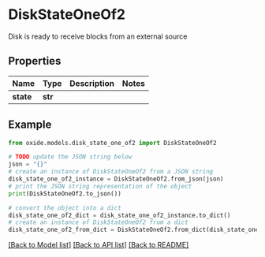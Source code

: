 # DiskStateOneOf2

Disk is ready to receive blocks from an external source

## Properties

Name | Type | Description | Notes
------------ | ------------- | ------------- | -------------
**state** | **str** |  | 

## Example

```python
from oxide.models.disk_state_one_of2 import DiskStateOneOf2

# TODO update the JSON string below
json = "{}"
# create an instance of DiskStateOneOf2 from a JSON string
disk_state_one_of2_instance = DiskStateOneOf2.from_json(json)
# print the JSON string representation of the object
print(DiskStateOneOf2.to_json())

# convert the object into a dict
disk_state_one_of2_dict = disk_state_one_of2_instance.to_dict()
# create an instance of DiskStateOneOf2 from a dict
disk_state_one_of2_from_dict = DiskStateOneOf2.from_dict(disk_state_one_of2_dict)
```
[[Back to Model list]](../README.md#documentation-for-models) [[Back to API list]](../README.md#documentation-for-api-endpoints) [[Back to README]](../README.md)


